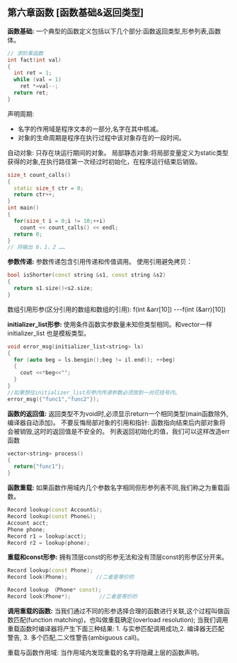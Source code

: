 ## 第六章函数 [函数基础&返回类型]

__函数基础:__
一个典型的函数定义包括以下几个部分:函数返回类型,形参列表,函数体。
```c++
// 求阶乘函数
int fact(int val)
{
  int ret = 1;
  while (val = 1)
    ret *=val--;
  return ret;
}
```
声明周期:
* 名字的作用域是程序文本的一部分,名字在其中核减。
* 对象的生命周期是程序在执行过程中该对象存在的一段时间。

自动对象: 只存在块运行期间的对象。
局部静态对象:将局部变量定义为static类型获得的对象,在执行路径第一次经过时初始化，在程序运行结束后销毁。

```c++
size_t count_calls()
{
  static size_t ctr = 0;
  return ctr++;
}
int main()
{
  for(size_t i = 0;i != 10;++i)
    count << count_calls() << endl;
  return 0;
}
// 将输出 0，1，2 ……
```
__参数传递:__
参数传递包含引用传递和传值调用。
使用引用避免拷贝：
```c++
bool isShorter(const string &s1, const string &s2)
{
  return s1.size()<s2.size;
}
```
数组引用形参(区分引用的数组和数组的引用):
f(int &arr[10]) ---f(int (&arr)[10])

__initializer_list形参:__
使用条件函数实参数量未知但类型相同。和vector一样 initializer_list 也是模板类型。
```c++
void error_msg(initializer_list<string> ls)
{
  for (auto beg = ls.bengin();beg != il.end(); ++beg)
  {
    cout <<*beg<<"";
  }
}
//如果想往initializer_list形参内传递参数必须放到一对花括号内。
error_msg({"func1","func2"});
```
__函数的返回值:__
返回类型不为void时,必须显示return一个相同类型(main函数除外,编译器自动添加)。
不要反悔局部对象的引用和指针: 函数指向结束后内部对象将会被销毁,这时的返回值是不安全的。
列表返回初始化的值，我们可以这样改造err函数
```c++
vector<string> process()
{
  return{"func1"};
}
```
__函数重载:__
如果函数作用域内几个参数名字相同但形参列表不同,我们称之为重载函数。
```c++
Record lookup(const Account&);
Record lookup(const Phone&);
Account acct;
Phone phone;
Record r1 = lookup(acct);
Record r2 = lookup(phone);
```

__重载和const形参:__
拥有顶层const的形参无法和没有顶层const的形参区分开来。

```c++
Record lookup(const Phone);
Record look(Phone);         //二者是等价的

Record lookup （Phone* const);
Record look(Phone*);         //二者是等价的
```
__调用重载的函数:__
当我们通过不同的形参选择合理的函数进行关联,这个过程叫做函数匹配(function matching)，也叫做重载确定(overload resolution);
当我们调用重载函数时编译器将产生下面三种结果: 1. 与实参匹配调用成功,2. 编译器无匹配警告, 3. 多个匹配,二义性警告(ambiguous call)。

重载与函数作用域: 当作用域内发现重载的名字将隐藏上层的函数声明。
